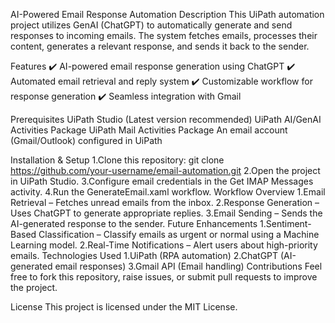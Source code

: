 AI-Powered Email Response Automation
Description
This UiPath automation project utilizes GenAI (ChatGPT) to automatically generate and send responses to incoming emails. The system fetches emails, processes their content, generates a relevant response, and sends it back to the sender.

Features
✔️ AI-powered email response generation using ChatGPT
✔️ Automated email retrieval and reply system
✔️ Customizable workflow for response generation
✔️ Seamless integration with Gmail

Prerequisites
UiPath Studio (Latest version recommended)
UiPath AI/GenAI Activities Package
UiPath Mail Activities Package
An email account (Gmail/Outlook) configured in UiPath

Installation & Setup
1.Clone this repository:
git clone https://github.com/your-username/email-automation.git
2.Open the project in UiPath Studio.
3.Configure email credentials in the Get IMAP Messages activity.
4.Run the GenerateEmail.xaml workflow.
Workflow Overview
1.Email Retrieval – Fetches unread emails from the inbox.
2.Response Generation – Uses ChatGPT to generate appropriate replies.
3.Email Sending – Sends the AI-generated response to the sender.
Future Enhancements
1.Sentiment-Based Classification – Classify emails as urgent or normal using a Machine Learning model.
2.Real-Time Notifications – Alert users about high-priority emails.
Technologies Used
1.UiPath (RPA automation)
2.ChatGPT (AI-generated email responses)
3.Gmail API (Email handling)
Contributions
Feel free to fork this repository, raise issues, or submit pull requests to improve the project.

License
This project is licensed under the MIT License.

